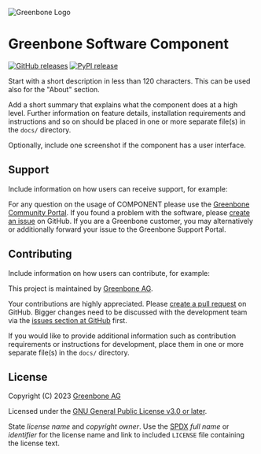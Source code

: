 <!--
SPDX-FileCopyrightText: 2023 Greenbone AG

SPDX-License-Identifier: CC-BY-SA-4.0
-->

![Greenbone Logo](https://www.greenbone.net/wp-content/uploads/Gb_New-logo_horizontal_head.png)

# Greenbone Software Component

[![GitHub releases](https://img.shields.io/github/release/greenbone/COMPONENT.svg)](https://github.com/greenbone/COMPONENT/releases)
[![PyPI release](https://img.shields.io/pypi/v/COMPONENT.svg)](https://pypi.org/project/COMPONENT/)

Start with a short description in less than 120 characters. This can be used also for the "About" section.

Add a short summary that explains what the component does at a high level. Further information on feature details, installation requirements and instructions and so on should be placed in one or more separate file(s) in the `docs/` directory.

Optionally, include one screenshot if the component has a user interface.

## Support

Include information on how users can receive support, for example:

For any question on the usage of COMPONENT please use the [Greenbone Community Portal](https://community.greenbone.net/c/X). If you found a problem with the software, please [create an issue](https://github.com/greenbone/COMPONENT/issues) on GitHub. If you are a Greenbone customer, you may alternatively or additionally forward your issue to the Greenbone Support Portal.

## Contributing

Include information on how users can contribute, for example:

This project is maintained by [Greenbone AG](https://www.greenbone.net/).

Your contributions are highly appreciated. Please [create a pull request](https://github.com/greenbone/COMPONENT/pulls) on GitHub. Bigger changes need to be discussed with the development team via the [issues section at GitHub](https://github.com/greenbone/COMPONENT/issues) first.

If you would like to provide additional information such as contribution requirements or instructions for development, place them in one or more separate file(s) in the `docs/` directory.

## License

Copyright (C) 2023 [Greenbone AG](https://www.greenbone.net/)

Licensed under the [GNU General Public License v3.0 or later](LICENSE).

State *license name* and *copyright owner*. Use the [SPDX](https://spdx.org/licenses/) *full name* or *identifier* for the license name and link to included `LICENSE` file containing the license text.
